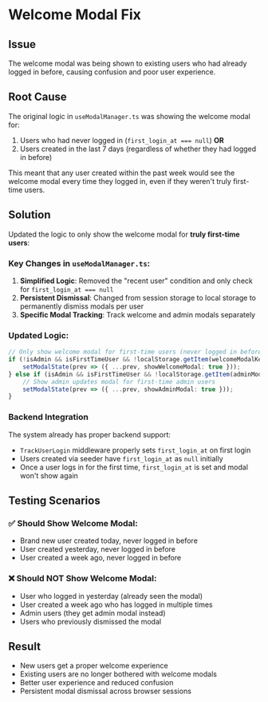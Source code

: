 # Welcome Modal Fix

## Issue
The welcome modal was being shown to existing users who had already logged in before, causing confusion and poor user experience.

## Root Cause
The original logic in `useModalManager.ts` was showing the welcome modal for:
1. Users who had never logged in (`first_login_at === null`) **OR**
2. Users created in the last 7 days (regardless of whether they had logged in before)

This meant that any user created within the past week would see the welcome modal every time they logged in, even if they weren't truly first-time users.

## Solution
Updated the logic to only show the welcome modal for **truly first-time users**:

### Key Changes in `useModalManager.ts`:

1. **Simplified Logic**: Removed the "recent user" condition and only check for `first_login_at === null`
2. **Persistent Dismissal**: Changed from session storage to local storage to permanently dismiss modals per user
3. **Specific Modal Tracking**: Track welcome and admin modals separately

### Updated Logic:
```typescript
// Only show welcome modal for first-time users (never logged in before)
if (!isAdmin && isFirstTimeUser && !localStorage.getItem(welcomeModalKey)) {
    setModalState(prev => ({ ...prev, showWelcomeModal: true }));
} else if (isAdmin && isFirstTimeUser && !localStorage.getItem(adminModalKey)) {
    // Show admin updates modal for first-time admin users
    setModalState(prev => ({ ...prev, showAdminModal: true }));
}
```

### Backend Integration
The system already has proper backend support:
- `TrackUserLogin` middleware properly sets `first_login_at` on first login
- Users created via seeder have `first_login_at` as `null` initially
- Once a user logs in for the first time, `first_login_at` is set and modal won't show again

## Testing Scenarios

### ✅ Should Show Welcome Modal:
- Brand new user created today, never logged in before
- User created yesterday, never logged in before
- User created a week ago, never logged in before

### ❌ Should NOT Show Welcome Modal:
- User who logged in yesterday (already seen the modal)
- User created a week ago who has logged in multiple times
- Admin users (they get admin modal instead)
- Users who previously dismissed the modal

## Result
- New users get a proper welcome experience
- Existing users are no longer bothered with welcome modals
- Better user experience and reduced confusion
- Persistent modal dismissal across browser sessions

